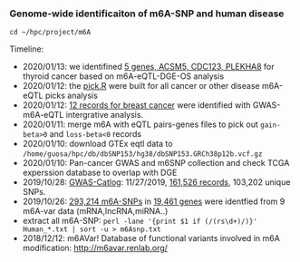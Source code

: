 ### Genome-wide identificaiton of m6A-SNP and human disease


```
cd ~/hpc/project/m6A
```
Timeline: 
* 2020/01/13: we identifined [5 genes, ACSM5, CDC123, PLEKHA8](./extdata/thyroid) for thyroid cancer based on m6A-eQTL-DGE-OS analysis
* 2020/01/12: the [pick.R](pick.R) were built for all cancer or other disease m6A-eQTL picks analysis
* 2020/01/12: [12 records for breast cancer](extdata/breast/brcaGwas.m6A.eQTL.csv) were identified with GWAS-m6A-eQTL intergrative analysis. 
* 2020/01/11: merge m6A with eQTL pairs-genes files to pick out `gain-beta>0` and `loss-beta<0` records
* 2020/01/10: download GTEx eqtl data to `/home/guosa/hpc/db/dbSNP153/hg38/dbSNP153.GRCh38p12b.vcf.gz`
* 2020/01/10: Pan-cancer GWAS and m6SNP collection and check TCGA experssion database to overlap with DGE
* 2019/10/28: [GWAS-Catlog](https://www.ebi.ac.uk/gwas/docs/file-downloads): 11/27/2019, [161,526 records](rsid.txt), 103,202 unique SNPs. 
* 2019/10/26: [293,214 m6A-SNPs](m6Asnp.txt) in [19,461 genes](m6A.gene.txt) were identfied from 9 m6A-var data (mRNA,lncRNA,miRNA..)
* extract all m6A-SNP: `perl -lane '{print $1 if (/(rs\d+)/)}' Human_*.txt | sort -u > m6Asnp.txt`
* 2018/12/12: m6AVar! Database of functional variants involved in m6A modification: http://m6avar.renlab.org/

